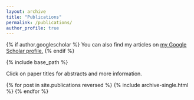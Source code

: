 ```yaml
---
layout: archive
title: "Publications"
permalink: /publications/
author_profile: true
---
```


{% if author.googlescholar %}
  You can also find my articles on <u><a href="{{author.googlescholar}}">my Google Scholar profile</a>.</u>
{% endif %}

{% include base_path %}

Click on paper titles for abstracts and more information.

{% for post in site.publications reversed %}
  {% include archive-single.html %}
{% endfor %}
